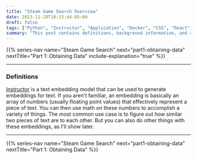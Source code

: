 ```yaml
---
title: "Steam Game Search Overview"
date: 2023-11-20T10:33:44-05:00
draft: false
tags: ["Python", "Instructor", "Application", "Docker", "CSS", "React", "Sqlite", "Machine Learning", "Embeddings"]
summary: "This post contains definitions, background information, and a broad overview of how the Steam Game Search project works."
---
```


{{% series-nav name="Steam Game Search" next="part1-obtaining-data" nextTitle="Part 1: Obtaining Data" include-explanation="true" %}}

---



### Definitions

[Instructor](https://huggingface.co/hkunlp/instructor-large) is a text embedding model that can be used to generate embeddings for text. If you aren't familiar, an embedding is basically an array of numbers (usually floating point values) that effectively represent a piece of text. You can then use math on these numbers to accomplish a variety of things. The most common use case is to figure out how similar two pieces of text are to each other. But you can also do other things with these embeddings, as I'll show later.

---

{{% series-nav name="Steam Game Search" next="part1-obtaining-data" nextTitle="Part 1: Obtaining Data" %}}